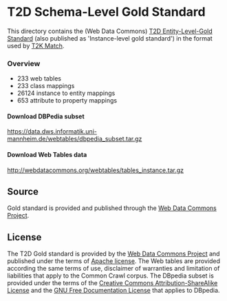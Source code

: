 # T2D Schema-Level Gold Standard

This directory contains the (Web Data Commons) [T2D Entity-Level-Gold Standard]((http://webdatacommons.org/webtables/goldstandard.html)) (also published as 'Instance-level gold standard') in the format used by [T2K Match](https://github.com/olehmberg/T2KMatch).

### Overview
- 233 web tables
- 233 class mappings
- 26124 instance to entity mappings
- 653 attribute to property mappings

#### Download DBPedia subset
https://data.dws.informatik.uni-mannheim.de/webtables/dbpedia_subset.tar.gz  
#### Download Web Tables data
http://webdatacommons.org/webtables/tables_instance.tar.gz

## Source
Gold standard is provided and published through the [Web Data Commons Project](http://webdatacommons.org/webtables/goldstandard.html).

## License
The T2D Gold standard is provided by the [Web Data Commons Project](http://webdatacommons.org/webtables/goldstandard.html) and published under the terms of [Apache license](https://www.apache.org/licenses/LICENSE-2.0). The Web tables are provided according the same terms of use, disclaimer of warranties and limitation of liabilities that apply to the Common Crawl corpus.
 The DBpedia subset is provided under the terms of the [Creative Commons Attribution-ShareAlike License](http://en.wikipedia.org/wiki/Wikipedia:Text_of_Creative_Commons_Attribution-ShareAlike_3.0_Unported_License) and the [GNU Free Documentation License](http://en.wikipedia.org/wiki/Wikipedia:Text_of_the_GNU_Free_Documentation_License) that applies to DBpedia.